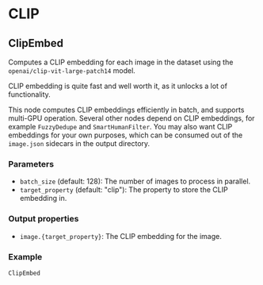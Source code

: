 # CLIP

## ClipEmbed 

Computes a CLIP embedding for each image in the dataset using the `openai/clip-vit-large-patch14` model.

CLIP embedding is quite fast and well worth it, as it unlocks a lot of functionality.

This node computes CLIP embeddings efficiently in batch, and supports multi-GPU operation. Several other 
nodes depend on CLIP embeddings, for example `FuzzyDedupe` and `SmartHumanFilter`. You may also want 
CLIP embeddings for your own purposes, which can be consumed out of the `image.json` sidecars in the 
output directory.

### Parameters

- `batch_size` (default: 128): The number of images to process in parallel.
- `target_property` (default: "clip"): The property to store the CLIP embedding in.

### Output properties

- `image.{target_property}`: The CLIP embedding for the image.

### Example

```python
ClipEmbed
```

